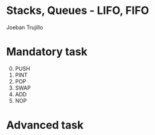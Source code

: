 # Stacks, Queues - LIFO, FIFO

Joeban Trujillo

# Mandatory task

0) PUSH
1) PINT
2) POP
3) SWAP
4) ADD
5) NOP

# Advanced task


